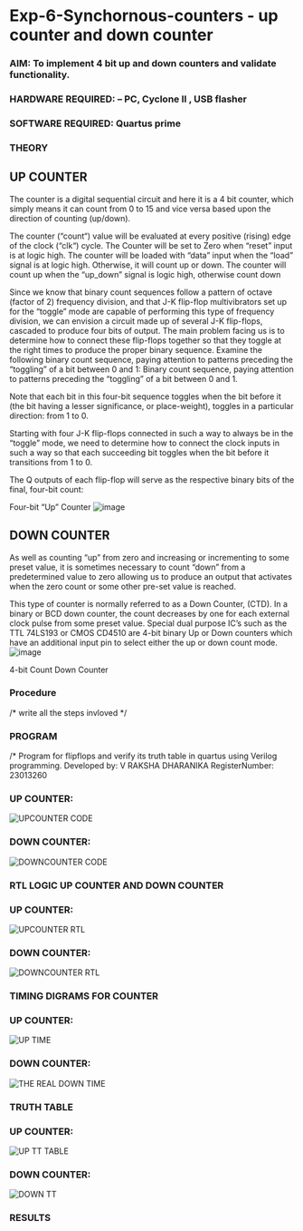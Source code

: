 # Exp-6-Synchornous-counters - up counter and down counter 
### AIM: To implement 4 bit up and down counters and validate  functionality.
### HARDWARE REQUIRED:  – PC, Cyclone II , USB flasher
### SOFTWARE REQUIRED:   Quartus prime
### THEORY 

## UP COUNTER 
The counter is a digital sequential circuit and here it is a 4 bit counter, which simply means it can count from 0 to 15 and vice versa based upon the direction of counting (up/down). 

The counter (“count“) value will be evaluated at every positive (rising) edge of the clock (“clk“) cycle.
The Counter will be set to Zero when “reset” input is at logic high.
The counter will be loaded with “data” input when the “load” signal is at logic high. Otherwise, it will count up or down.
The counter will count up when the “up_down” signal is logic high, otherwise count down

Since we know that binary count sequences follow a pattern of octave (factor of 2) frequency division, and that J-K flip-flop multivibrators set up for the “toggle” mode are capable of performing this type of frequency division, we can envision a circuit made up of several J-K flip-flops, cascaded to produce four bits of output.
The main problem facing us is to determine how to connect these flip-flops together so that they toggle at the right times to produce the proper binary sequence.
Examine the following binary count sequence, paying attention to patterns preceding the “toggling” of a bit between 0 and 1:
Binary count sequence, paying attention to patterns preceding the “toggling” of a bit between 0 and 1.

Note that each bit in this four-bit sequence toggles when the bit before it (the bit having a lesser significance, or place-weight), toggles in a particular direction: from 1 to 0.



 
 

Starting with four J-K flip-flops connected in such a way to always be in the “toggle” mode, we need to determine how to connect the clock inputs in such a way so that each succeeding bit toggles when the bit before it transitions from 1 to 0.

The Q outputs of each flip-flop will serve as the respective binary bits of the final, four-bit count:

 
 

Four-bit “Up” Counter
![image](https://user-images.githubusercontent.com/36288975/169644758-b2f4339d-9532-40c5-af40-8f4f8c942e2c.png)



## DOWN COUNTER 

As well as counting “up” from zero and increasing or incrementing to some preset value, it is sometimes necessary to count “down” from a predetermined value to zero allowing us to produce an output that activates when the zero count or some other pre-set value is reached.

This type of counter is normally referred to as a Down Counter, (CTD). In a binary or BCD down counter, the count decreases by one for each external clock pulse from some preset value. Special dual purpose IC’s such as the TTL 74LS193 or CMOS CD4510 are 4-bit binary Up or Down counters which have an additional input pin to select either the up or down count mode.
![image](https://user-images.githubusercontent.com/36288975/169644844-1a14e123-7228-4ed8-81a9-eb937dff4ac8.png)


4-bit Count Down Counter
### Procedure
/* write all the steps invloved */



### PROGRAM 
/*
Program for flipflops  and verify its truth table in quartus using Verilog programming.
Developed by: V RAKSHA DHARANIKA
RegisterNumber:  23013260


### UP COUNTER:





![UPCOUNTER CODE](https://github.com/rakshadharanika/Exp-7-Synchornous-counters-/assets/149348380/be75bb21-1aeb-4a68-9e88-fd251ff70564)







### DOWN COUNTER:






![DOWNCOUNTER CODE](https://github.com/rakshadharanika/Exp-7-Synchornous-counters-/assets/149348380/ee01a87a-cf94-4eeb-8238-ed9c07c7c072)






### RTL LOGIC UP COUNTER AND DOWN COUNTER  






### UP COUNTER:





![UPCOUNTER RTL](https://github.com/rakshadharanika/Exp-7-Synchornous-counters-/assets/149348380/37b3c273-7b4f-402b-89e5-d8b0167297c2)







### DOWN COUNTER:






![DOWNCOUNTER RTL](https://github.com/rakshadharanika/Exp-7-Synchornous-counters-/assets/149348380/a0c5a495-7574-4120-a811-4bf2752a98d3)






### TIMING DIGRAMS FOR COUNTER  






### UP COUNTER:






![UP TIME](https://github.com/rakshadharanika/Exp-7-Synchornous-counters-/assets/149348380/a85ec3d3-5fde-4c5d-b07b-51f5563bf6de)






### DOWN COUNTER:







![THE REAL DOWN TIME](https://github.com/rakshadharanika/Exp-7-Synchornous-counters-/assets/149348380/ea21fef4-5d49-4cac-be99-2c8ff47dbb49)







### TRUTH TABLE 





### UP COUNTER:






![UP TT TABLE](https://github.com/rakshadharanika/Exp-7-Synchornous-counters-/assets/149348380/62618552-cca7-4245-805e-f8e36c1b5c7a)







### DOWN COUNTER:






![DOWN TT](https://github.com/rakshadharanika/Exp-7-Synchornous-counters-/assets/149348380/5723c2e1-325f-44e2-bd3e-3288e3a20966)






### RESULTS 
